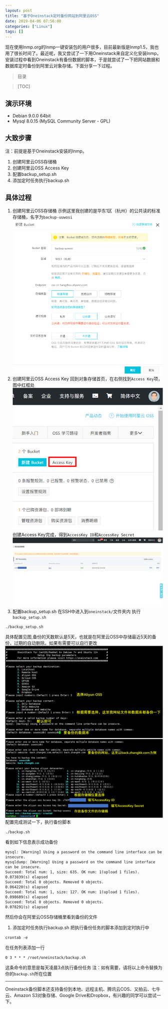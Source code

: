 ```yaml
---
layout: post
title: "基于Oneinstack定时备份网站到阿里云OSS"
date: 2019-04-06 07:56:00
categories: ["Linux"]
tags: []
---
```

现在使用lnmp.org的lnmp一键安装包的用户很多，目前最新版是lnmp1.5，我也用了很长时间了。最近呢，我又尝试了一下用Oneinstack来自定义化安装lnmp。安装过程中看到Oneinstack有备份数据的脚本，于是就尝试了一下把网站数据和数据库定时备份到阿里云对象存储。<!--more-->下面分享一下过程。
> 目录

> [TOC]

## 演示环境
- Debian 9.0.0 64bit
- Mysql 8.0.15 (MySQL Community Server - GPL)

## 大致步骤
注：前提是基于Oneinstack安装的lnmp。
1. 创建阿里云OSS存储桶
1. 创建阿里云OSS Access Key
1. 配置backup_setup.sh
1. 添加定时任务执行backup.sh

## 具体过程
1. 创建阿里云OSS存储桶
示例这里我创建的是华东1区（杭州）的公共读的标准存储桶，名字为`backup-uuwosi`
![](/img/0010/0010-1.jpg)
1. 创建阿里云OSS Access Key
回到对象存储首页，在右侧找到`Access Key`项，图中红框处
![](/img/0010/0010-2.jpg)
创建Access Key完成，得到`AccessKey ID`和`AccessKey Secret`
![](/img/0010/0010-3.jpg)
1. 配置backup_setup.sh
在SSH中进入到`oneinstack/`文件夹内
执行`backup_setup.sh`
```shell
./backup_setup.sh
```
具体配置见图,备份的天数默认是5天，也就是在阿里云OSS中存储最近5天的备份，过期的自动删除。如果有需要可以自行更改
![](/img/0010/0010-4.jpg)
![](/img/0010/0010-5.jpg)
配置完成测试一下，执行备份脚本
```shell
./backup.sh
```
看到如下信息表示成功备份
```
mysql: [Warning] Using a password on the command line interface can be insecure.
mysqldump: [Warning] Using a password on the command line interface can be insecure.
Succeed: Total num: 1, size: 635. OK num: 1(upload 1 files).
0.073839(s) elapsed
Succeed: Total 0 objects. Removed 0 objects.
0.064220(s) elapsed                          
Succeed: Total num: 1, size: 127. OK num: 1(upload 1 files).
0.098689(s) elapsed
Succeed: Total 0 objects. Removed 0 objects.       
0.078291(s) elapsed 
```
然后你会在阿里云OSS存储桶里看到备份的文件

1. 添加定时任务执行backup.sh
把执行备份任务的脚本添加到定时执行中
```shell
crontab -e
```
在任务列表添加一行
```shell
0 3 * * * /root/oneinstack/backup.sh
```
这条命令的意思是每天凌晨3点执行备份任务
注：如有需要，请将以上命令替换为你的`backup.sh`所在位置

------------

Oneinstack备份脚本还支持备份到本地、远程主机、腾讯云COS、又拍云、七牛云、Amazon S3对象存储、Google Drive和Dropbox，有兴趣的同学可以尝试一下。